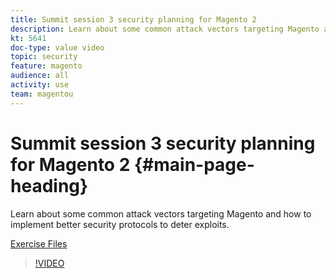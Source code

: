 ```yaml
---
title: Summit session 3 security planning for Magento 2
description: Learn about some common attack vectors targeting Magento​ and how to implement better security protocols to deter exploits​.
kt: 5641
doc-type: value video
topic: security
feature: magento
audience: all
activity: use
team: magentou
---
```


# Summit session 3 security planning for Magento 2 {#main-page-heading}

Learn about some common attack vectors targeting Magento​ and how to implement better security protocols to deter exploits​.

[Exercise Files](/help/security/assets/Security-Exercise-Files.zip)

>[!VIDEO](https://video.tv.adobe.com/v/35723?quality=12&learn=on)

